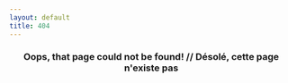 ```yaml
---
layout: default
title: 404
---
```


<center markdown="1">
<h3>Oops, that page could not be found! // Désolé, cette page n'existe pas</h3>

